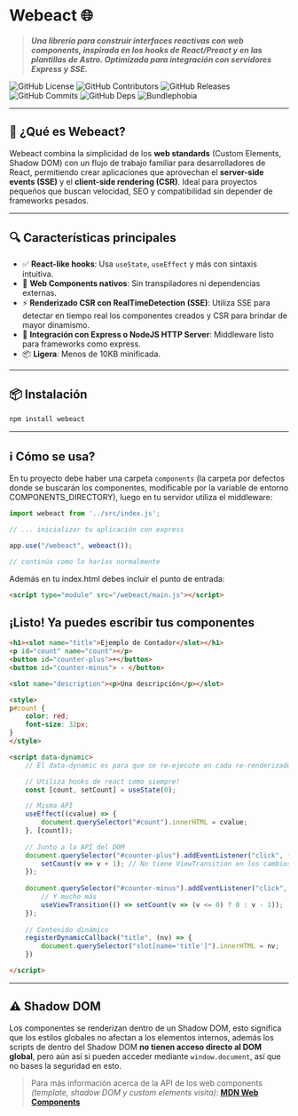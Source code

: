 # Webeact 🌐  

>***Una librería para construir interfaces reactivas con web components, inspirada en los hooks de React/Preact y en las plantillas de Astro. Optimizada para integración con servidores Express y SSE.***

![GitHub License](https://badgen.net/github/license/AndyTechnologies/webeact)
![GitHub Contributors](https://badgen.net/github/contributors/AndyTechnologies/webeact)
![GitHub Releases](https://badgen.net/github/release/AndyTechnologies/webeact)
![GitHub Commits](https://badgen.net/github/commits/AndyTechnologies/webeact)
![GitHub Deps](https://badgen.net/github/dependents-repo/AndyTechnologies/webeact)
![Bundlephobia](https://badgen.net/bundlephobia/min/webeact)

---

## 🚀 ¿Qué es Webeact?

Webeact combina la simplicidad de los **web standards** (Custom Elements, Shadow DOM) con un flujo de trabajo familiar para desarrolladores de React, permitiendo crear aplicaciones que aprovechan el **server-side events (SSE)** y el **client-side rendering (CSR)**. Ideal para proyectos pequeños que buscan velocidad, SEO y compatibilidad sin depender de frameworks pesados.

---

## 🔍 Características principales  
- ✅ **React-like hooks**: Usa `useState`, `useEffect` y más con sintaxis intuitiva.  
- 🧱 **Web Components nativos**: Sin transpiladores ni dependencias externas.  
- ⚡ **Renderizado CSR con RealTimeDetection (SSE)**: Utiliza SSE para detectar en tiempo real los componentes creados y CSR para brindar de mayor dinamismo.
- 🔗 **Integración con Express o NodeJS HTTP Server**: Middleware listo para frameworks como express.  
- 📦 **Ligera**: Menos de 10KB minificada.

---

## 📦 Instalación  
```bash
npm install webeact
```

---

## ℹ️ Cómo se usa?

En tu proyecto debe haber una carpeta `components` (la carpeta por defectos donde se buscarán los componentes, modificable por la variable de entorno COMPONENTS_DIRECTORY), luego en tu servidor utiliza el middleware:
```js
import webeact from '../src/index.js';

// ... inicializar tu aplicación con express

app.use("/webeact", webeact());

// continúa como lo harías normalmente
``` 

Además en tu index.html debes incluir el punto de entrada:
```html
<script type="module" src="/webeact/main.js"></script>
```

## ¡Listo! Ya puedes escribir tus componentes
```html
<h1><slot name="title">Ejemplo de Contador</slot></h1>
<p id="count" name="count"></p>
<button id="counter-plus">+</button>
<button id="counter-minus"> - </button>

<slot name="description"><p>Una descripción</p></slot>

<style>
p#count {
	color: red;
	font-size: 32px;
}
</style>

<script data-dynamic>
    // El data-dynamic es para que se re-ejecute en cada re-renderizado

    // Utiliza hooks de react como siempre!
	const [count, setCount] = useState(0);

    // Misma API
	useEffect((cvalue) => {
		document.querySelector("#count").innerHTML = cvalue;
	}, [count]);
	
    // Junto a la API del DOM
	document.querySelector("#counter-plus").addEventListener("click", () => {
 		setCount(v => v + 1); // No tiene ViewTransition en los cambios
	});
	
	document.querySelector("#counter-minus").addEventListener("click", () => {
        // Y mucho más
		useViewTransition(() => setCount(v => (v <= 0) ? 0 : v - 1));
	});
	
	// Contenido dinámico
	registerDynamicCallback("title", (nv) => {
		document.querySelector("slot[name='title']").innerHTML = nv;
	})

</script>
```

---

## ⚠️ Shadow DOM 
Los componentes se renderizan dentro de un Shadow DOM, esto significa que los estilos globales no afectan a los elementos internos, además los scripts de dentro del Shadow DOM **no tienen acceso directo al DOM global**, pero aún así si pueden acceder mediante `window.document`, así que no bases la seguridad en esto. 

> Para más información acerca de la API de los web components *(template, shadow DOM y custom elements visita)*: **[MDN Web Components](https://developer.mozilla.org/es/docs/Web/API/Web_components)**

